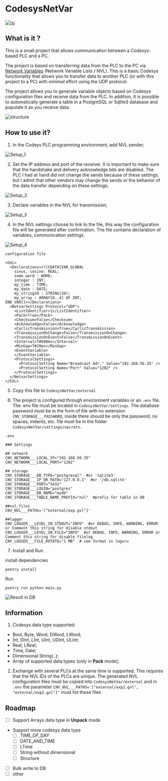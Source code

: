 # CodesysNetVar
[![ru](https://img.shields.io/badge/lang-ru-green.svg)](https://github.com/Lolita1001/CodesysNetVar/blob/master/README.ru.MD)
## What is it ?

This is a small project that allows communication between a Codesys-based PLC and a PC.

The project is based on transferring data from the PLC to the PC via 
[Network Variables](https://help.codesys.com/api-content/2/codesys/3.5.13.0/en/_cds_f_networkvariables/) 
(Network Variable Lists / NVL).
This is a basic Codesys functionality that allows you to transfer data to another PLC (or with this project to a PC) 
with minimal effort using the UDP protocol.

The project allows you to generate variable objects based on Codesys configuration files and receive data from the PLC. 
In addition, it is possible to automatically generate a table in a PostgreSQL or Sqlite3 database and populate it 
as you receive data.

![structure](../assets/media/Nvl_S.jpg?raw=true)

## How to use it?

1. In the Codeys PLC programming environment, add NVL sender;

![Setup_1](../assets/media/Nvl_1.jpg?raw=true)

2. Set the IP address and port of the receiver. It is important to make sure that the handshake and 
delivery acknowledge bits are disabled. The PLC I had at hand did not change the sends because of these settings, 
but I admit that other vendors may change the sends or the behavior of the data transfer depending on these settings;

![Setup_2](../assets/media/Nvl_2.jpg?raw=true)

3. Declare variables in the NVL for transmission;

![Setup_3](../assets/media/Nvl_3.jpg?raw=true)

4. In the NVL settings choose to link to the file, this way the configuration file will be generated after confirmation.
The file contains declaration of variables, communication settings.

![Setup_4](../assets/media/Nvl_4.jpg?raw=true)

```configuration file```

    <GVL>
      <Declarations><![CDATA[VAR_GLOBAL
        sinus, cosine: REAL;
        some_word : WORD;
        integer : INT;
        my_time : TIME;
        my_date : DATE;
        my_string20 : STRING(20);
        my_array : ARRAY[0..4] OF INT;
    END_VAR]]></Declarations>
      <NetvarSettings Protocol="UDP">
        <ListIdentifier>1</ListIdentifier>
        <Pack>True</Pack>
        <Checksum>False</Checksum>
        <Acknowledge>False</Acknowledge>
        <CyclicTransmission>True</CyclicTransmission>
        <TransmissionOnChange>False</TransmissionOnChange>
        <TransmissionOnEvent>False</TransmissionOnEvent>
        <Interval>T#500ms</Interval>
        <MinGap>T#20ms</MinGap>
        <EventVariable>
        </EventVariable>
        <ProtocolSettings>
          <ProtocolSetting Name="Broadcast Adr." Value="192.168.56.35" />
          <ProtocolSetting Name="Port" Value="1202" />
        </ProtocolSettings>
      </NetvarSettings>
    </GVL>

5. Copy this file to ```CodesysNetVar/external```

6. The project is configured through environment variables or an ```.env``` file. 
The .env file must be located in ```CodesysNetVar/settings```. The database password must be in the form of 
file with no extension ```CNV_STORAGE___PASSWORD```, inside there should be only the password, no spaces, indents, etc. file 
must be in the folder ```CodesysNetVar/settings/secrets```.

```.env```
```
### Settings

## network
CNV_NETWORK___LOCAL_IP="192.168.56.35"
CNV_NETWORK___LOCAL_PORT="1202"

## storage
CNV_STORAGE___DB_TYPE="postgresql"  #or 'sqlite3'
CNV_STORAGE___IP_OR_PATH="127.0.0.1"  #or '/db.sqlite'
CNV_STORAGE___PORT="5432"
CNV_STORAGE___LOGIN="postgres"
CNV_STORAGE___DB_NAME="mydb"
CNV_STORAGE___TABLE_NAME_PREFIX="nvl"  #prefix for table in DB

##nvl_files
CNV_NVL___PATHS='["external/exp.gvl"]'

##logger
CNV_LOGGER___LEVEL_IN_STDOUT="INFO"  #or DEBUG, INFO, WARNING, ERROR or Comment this string for disable stdout
CNV_LOGGER___LEVEL_IN_FILE="INFO"  #or DEBUG, INFO, WARNING, ERROR or Comment this string for disable filelog
CNV_LOGGER___FILE_ROTATE="1 MB"  # see format in loguru
```

7. Install and Run 

install dependencies
```commandline
poetry install
```
Run
```commandline
poetry run python main.py
```

![Result in DB](../assets/media/Nvl_5.jpg?raw=true)

## Information

1. Codesys data type supported:
    
- Bool, Byte, Word, DWord, LWord;
- Int, DInt, LInt, UInt, UDInt, ULInt;
- Real, LReal;
- Time, Date;
- Dimensional String(..);
- Array of supported data types (only in **Pack** mode);

2. Exchange with several PLCs at the same time is supported. This requires that the NVL IDs of the PLCs are 
unique. The generated NVL configuration files must be copied into ```CodesysNetVar/external``` and in
```.env``` the parameter ```CNV_NVL___PATHS='["external/exp1.gvl", "external/exp2.gvl"]'``` must list these files


## Roadmap

- [ ] Support Arrays data type in **Unpack** mode
- Support more codesys data type
  - [ ] TIME_OF_DAY 
  - [ ] DATE_AND_TIME
  - [ ] LTime
  - [ ] String without dimensional
  - [ ] Structure
- [ ] Bulk write to DB
- [ ] other
